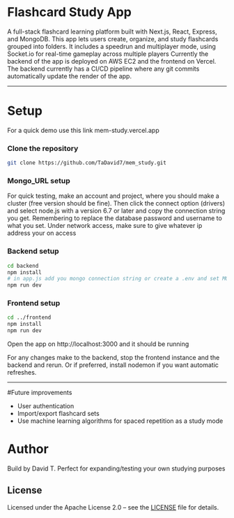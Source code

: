 # Flashcard Study App

A full-stack flashcard learning platform built with Next.js, React, Express, and MongoDB.
This app lets users create, organize, and study flashcards grouped into folders. It includes a speedrun and multiplayer mode, using Socket.io for real-time gameplay across multiple players
Currently the backend of the app is deployed on AWS EC2 and the frontend on Vercel. The backend currently has a CI/CD pipeline where any git commits automatically update the render of the app.

---

# Setup
For a quick demo use this link mem-study.vercel.app

### Clone the repository

``` bash
git clone https://github.com/TaDavid7/mem_study.git
```

### Mongo_URL setup

For quick testing, make an account and project, where you should make a cluster (free version should be fine). Then click the connect option (drivers) and select node.js with a version 6.7 or later and copy the connection string you get. Remembering to replace the database password and username to what you set. Under network access, make sure to give whatever ip address your on access 

### Backend setup
```bash
cd backend
npm install
# in app.js add you mongo connection string or create a .env and set MONGO_URL = your-mongodb-url
npm run dev
```

### Frontend setup
```bash
cd ../frontend
npm install
npm run dev
```

Open the app on http://localhost:3000 and it should be running

For any changes make to the backend, stop the frontend instance and the backend and rerun. Or if preferred, install nodemon if you want automatic refreshes.

--- 
#Future improvements
- User authentication
- Import/export flashcard sets
- Use machine learning algorithms for spaced repetition as a study mode


# Author
Build by David T.
Perfect for expanding/testing your own studying purposes

## License
Licensed under the Apache License 2.0 – see the [LICENSE](LICENSE) file for details.
